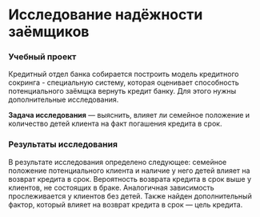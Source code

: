 # Исследование надёжности заёмщиков
### Учебный проект
Кредитный отдел банка собирается построить модель кредитного сокринга - специальную систему,
которая оценивает способность потенциального заёмщка вернуть кредит банку. Для этого нужны дополнительные исследования.

**Задача исследования** — выяснить, влияет ли семейное положение и количество детей клиента на факт погашения кредита в срок.

### Результаты исследования
В результате исследования определено следующее:
семейное положение потенциального клиента и наличие у него детей влияет на возврат кредита в срок.
Вероятность возврата кредита в срок выше у клиентов, не состоящих в браке.
Аналогичная зависимость прослеживается у клиентов без детей.
Также найден дополнительный фактор, который влияет на возврат кредита в срок — цель кредита.
